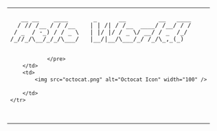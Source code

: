 <table>
    <tr>
        <td>
                <pre>
   __ __    ____       _      __         __   ____
  / // /__ / / /__    | | /| / /__  ____/ /__/ / /
 / _  / -_) / / _ \   | |/ |/ / _ \/ __/ / _  /_/ 
/_//_/\__/_/_/\___/   |__/|__/\___/_/ /_/\_,_(_)  
                                                  
                </pre>
        </td>
        <td>
            <img src="octocat.png" alt="Octocat Icon" width="100" />

        </td>
    </tr>
</table>


